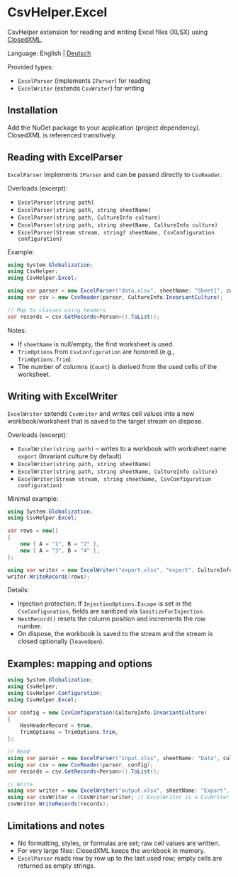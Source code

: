 # CsvHelper.Excel

CsvHelper extension for reading and writing Excel files (XLSX) using [ClosedXML](https://github.com/ClosedXML/ClosedXML).

Language: English | [Deutsch](README.de.md)

Provided types:

- `ExcelParser` (implements `IParser`) for reading
- `ExcelWriter` (extends `CsvWriter`) for writing

## Installation

Add the NuGet package to your application (project dependency). ClosedXML is referenced transitively.

## Reading with ExcelParser

`ExcelParser` implements `IParser` and can be passed directly to `CsvReader`.

Overloads (excerpt):

- `ExcelParser(string path)`
- `ExcelParser(string path, string sheetName)`
- `ExcelParser(string path, CultureInfo culture)`
- `ExcelParser(string path, string sheetName, CultureInfo culture)`
- `ExcelParser(Stream stream, string? sheetName, CsvConfiguration configuration)`

Example:

```csharp
using System.Globalization;
using CsvHelper;
using CsvHelper.Excel;

using var parser = new ExcelParser("data.xlsx", sheetName: "Sheet1", culture: CultureInfo.InvariantCulture);
using var csv = new CsvReader(parser, CultureInfo.InvariantCulture);

// Map to classes using headers
var records = csv.GetRecords<Person>().ToList();
```

Notes:

- If `sheetName` is null/empty, the first worksheet is used.
- `TrimOptions` from `CsvConfiguration` are honored (e.g., `TrimOptions.Trim`).
- The number of columns (`Count`) is derived from the used cells of the worksheet.

## Writing with ExcelWriter

`ExcelWriter` extends `CsvWriter` and writes cell values into a new workbook/worksheet that is saved to the target stream on dispose.

Overloads (excerpt):

- `ExcelWriter(string path)` – writes to a workbook with worksheet name `export` (Invariant culture by default)
- `ExcelWriter(string path, string sheetName)`
- `ExcelWriter(string path, string sheetName, CultureInfo culture)`
- `ExcelWriter(Stream stream, string sheetName, CsvConfiguration configuration)`

Minimal example:

```csharp
using System.Globalization;
using CsvHelper.Excel;

var rows = new[]
{
    new { A = "1", B = "2" },
    new { A = "3", B = "4" },
};

using var writer = new ExcelWriter("export.xlsx", "export", CultureInfo.InvariantCulture);
writer.WriteRecords(rows);
```

Details:

- Injection protection: If `InjectionOptions.Escape` is set in the `CsvConfiguration`, fields are sanitized via `SanitizeForInjection`.
- `NextRecord()` resets the column position and increments the row number.
- On dispose, the workbook is saved to the stream and the stream is closed optionally (`leaveOpen`).

## Examples: mapping and options

```csharp
using System.Globalization;
using CsvHelper;
using CsvHelper.Configuration;
using CsvHelper.Excel;

var config = new CsvConfiguration(CultureInfo.InvariantCulture)
{
    HasHeaderRecord = true,
    TrimOptions = TrimOptions.Trim,
};

// Read
using var parser = new ExcelParser("input.xlsx", sheetName: "Data", culture: CultureInfo.InvariantCulture);
using var csv = new CsvReader(parser, config);
var records = csv.GetRecords<Person>().ToList();

// Write
using var writer = new ExcelWriter("output.xlsx", sheetName: "Export", culture: CultureInfo.InvariantCulture);
using var csvWriter = (CsvWriter)writer; // ExcelWriter is a CsvWriter
csvWriter.WriteRecords(records);
```

## Limitations and notes

- No formatting, styles, or formulas are set; raw cell values are written.
- For very large files: ClosedXML keeps the workbook in memory.
- `ExcelParser` reads row by row up to the last used row; empty cells are returned as empty strings.
